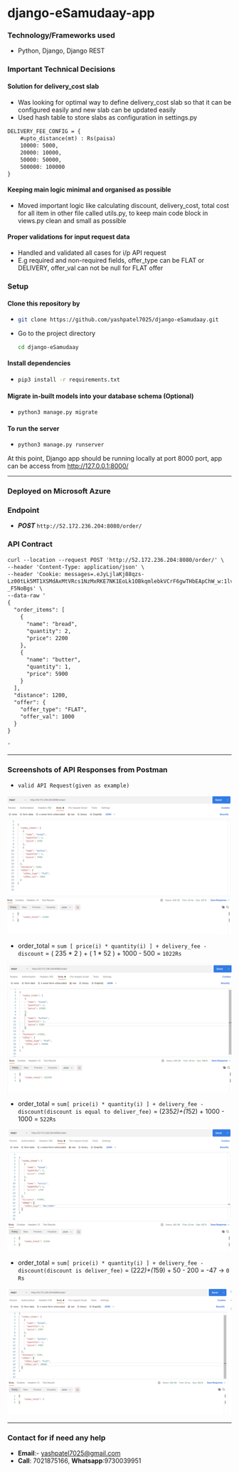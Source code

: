 # django-eSamudaay-app

### Technology/Frameworks used

- Python, Django, Django REST

### Important Technical Decisions 

#### Solution for delivery_cost slab

-  Was looking for optimal way to define delivery_cost slab so that it can be configured easily and new slab can be updated easily
-  Used hash table to store slabs as configuration in settings.py 
```
DELIVERY_FEE_CONFIG = {
    #upto_distance(mt) : Rs(paisa)
    10000: 5000,
    20000: 10000,
    50000: 50000,
    500000: 100000
}
```

#### Keeping main logic minimal and organised as possible

- Moved important logic like calculating discount, delivery_cost, total cost for all item in other file called utils.py, to keep main code block in views.py clean and small as possible

#### Proper validations for input request data

- Handled and validated all cases for i/p API request 
- E.g required and non-required fields, offer_type can be FLAT or DELIVERY, offer_val can not be null for FLAT offer

### Setup

#### Clone this repository by 

- ```bash
  git clone https://github.com/yashpatel7025/django-eSamudaay.git
  ```
  
- Go to the project directory
  ```bash
  cd django-eSamudaay
  ```
  
 #### Install dependencies
-   ```bash
    pip3 install -r requirements.txt
    ```
#### Migrate in-built models into your database schema (Optional)
-   ```bash
    python3 manage.py migrate
    ```
 #### To run the server
-   ```bash
    python3 manage.py runserver
    ```

 At this point, Django app should be running locally at port 8000 port, app can be access from http://127.0.0.1:8000/
- -------------------------------------------------------------------------

### Deployed on Microsoft Azure

### Endpoint

- ***POST*** ```http://52.172.236.204:8080/order/```

### API Contract

```
curl --location --request POST 'http://52.172.236.204:8080/order/' \
--header 'Content-Type: application/json' \
--header 'Cookie: messages=.eJyLjlaKj88qzs-Lz00tLk5MT1XSMdAxMtVRcs1NzMxRKE7NK1EoLk1OBkqmlebkVCrF6gwTHbEApChW_w:1lvLtB:qtNlgoJpWMOaGhHwdGWN7U9nZ0lJ7EVXpa-_F5NoBgs' \
--data-raw '
{
  "order_items": [
    {
      "name": "bread",
      "quantity": 2,
      "price": 2200
    },
    {
      "name": "butter",
      "quantity": 1,
      "price": 5900
    }
  ],
  "distance": 1200,
  "offer": {
    "offer_type": "FLAT",
    "offer_val": 1000
  }
}

'
```
- --------------------------------------------------------------------------
### Screenshots of API Responses from Postman

-  ```valid API Request(given as example)```

<img src="./demo_images/1.png" >

- order_total = ```sum [ price(i) * quantity(i) ] + delivery_fee - discount``` = ( 235 * 2 ) + ( 1 * 52 ) + 1000 - 500 =  ```1022Rs```

<img src="./demo_images/2.png">

- order_total = ```sum[ price(i) * quantity(i) ] + delivery_fee - discount(discount is equal to deliver_fee)``` = (235*2)+(1*52) + 1000 - 1000 = ```522Rs```

<img src="./demo_images/3.png">

- order_total = ```sum[ price(i) * quantity(i) ] + delivery_fee - discount(discount is deliver_fee)``` = (22*2)+(1*59) + 50 - 200 = -47 -> ```0 Rs```

<img src="./demo_images/4.png">

- --------------------------------------------------------------------------

### Contact for if need any help

- **Email**:- yashpatel7025@gmail.com
- **Call**: 7021875166, **Whatsapp**:9730039951
